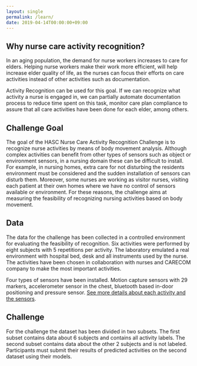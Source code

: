 ```yaml
---
layout: single
permalink: /learn/
date: 2019-04-14T00:00:00+09:00
---
```


## Why nurse care activity recognition?
In an aging population, the demand for nurse workers increases to care for elders. Helping nurse workers make their work more efficient, will help increase elder quality of life, as the nurses can focus their efforts on care activities instead of other activities such as documentation.

Activity Recognition can be used for this goal. If we can recognize what activity a nurse is engaged in, we can partially automate documentation process to reduce time spent on this task, monitor care plan compliance to assure that all care activities have been done for each elder, among others.  

## Challenge Goal
The goal of the HASC Nurse Care Activity Recognition Challenge is to recognize nurse activities by means of body movement analysis. Although complex activities can benefit from other types of sensors such as object or environment sensors, in a nursing domain these can be difficult to install. For example, in nursing homes, extra care for not disturbing the residents environment must be considered and the sudden installation of sensors can disturb them. Moreover, some nurses are working as visitor nurses, visiting each patient at their own homes where we have no control of sensors available or environment. For these reasons, the challenge aims at measuring the feasibility of recognizing nursing activities based on body movement.

## Data
The data for the challenge has been collected in a controlled environment for evaluating the feasibility of recognition. Six activities were performed by eight subjects with 5 repetitions per activity. The laboratory emulated a real environment with hospital bed, desk and all instruments used by the nurse.
The activities have been chosen in collaboration with nurses and CARECOM company to make the most important activities.

Four types of sensors have been installed.
Motion capture sensors with 29 markers, accelerometer sensor in the chest, bluetooth based in-door positioning and pressure sensor. 
[See more details about each activity and the sensors](/data_description/).

## Challenge
For the challenge the dataset has been divided in two subsets.
The first subset contains data about 6 subjects and contains all activity labels.
The second subset contains data about the other 2 subjects and is not labeled.
Participants must submit their results of predicted activities on the second dataset using their models.
